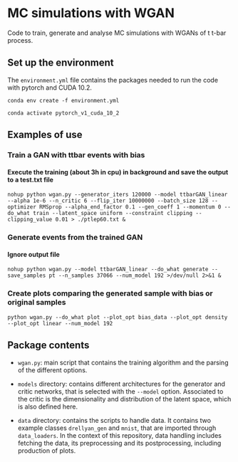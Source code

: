 # MC simulations with WGAN 

Code to train, generate and analyse MC simulations with WGANs of t t-bar process.

## Set up the environment 

The `environment.yml` file contains the packages needed to run the code with pytorch and CUDA 10.2. 


```conda env create -f environment.yml```

```conda activate pytorch_v1_cuda_10_2```

## Examples of use

### Train a GAN with ttbar events with bias
#### Execute the training (about 3h in cpu) in background and save the output to a test.txt file

```nohup python wgan.py --generator_iters 120000 --model ttbarGAN_linear --alpha 1e-6 --n_critic 6 --flip_iter 10000000 --batch_size 128 --optimizer RMSprop --alpha_end_factor 0.1 --gen_coeff 1 --momentum 0 --do_what train --latent_space uniform --constraint clipping --clipping_value 0.01 > ./ptlep60.txt &```

### Generate events from the trained GAN
#### Ignore output file

```nohup python wgan.py --model ttbarGAN_linear --do_what generate --save_samples pt --n_samples 37066 --num_model 192 >/dev/null 2>&1 &```

### Create plots comparing the generated sample with bias or original samples

```python wgan.py --do_what plot --plot_opt bias_data --plot_opt density --plot_opt linear --num_model 192```


## Package contents

- `wgan.py`: main script that contains the training algorithm and the parsing of the different options.

- `models` directory: contains different architectures for the generator and critic networks, that is selected with the `--model` option. Associated to the critic is the dimensionality and distribution of the latent space, which is also defined here. 

- `data` directory: contains the scripts to handle data. It contains two example classes `drellyan_gen` and `mnist`, that are imported through `data_loaders`. In the context of this repository, data handling includes fetching the data, its preprocessing and its postprocessing, including production of plots. 



